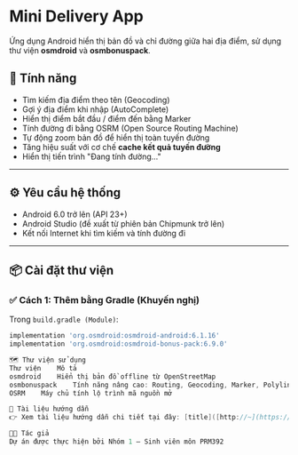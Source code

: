 # Mini Delivery App
Ứng dụng Android hiển thị bản đồ và chỉ đường giữa hai địa điểm, sử dụng thư viện **osmdroid** và **osmbonuspack**.


## 🧩 Tính năng

- Tìm kiếm địa điểm theo tên (Geocoding)
- Gợi ý địa điểm khi nhập (AutoComplete)
- Hiển thị điểm bắt đầu / điểm đến bằng Marker
- Tính đường đi bằng OSRM (Open Source Routing Machine)
- Tự động zoom bản đồ để hiển thị toàn tuyến đường
- Tăng hiệu suất với cơ chế **cache kết quả tuyến đường**
- Hiển thị tiến trình "Đang tính đường..."

---

## ⚙️ Yêu cầu hệ thống

- Android 6.0 trở lên (API 23+)
- Android Studio (đề xuất từ phiên bản Chipmunk trở lên)
- Kết nối Internet khi tìm kiếm và tính đường đi

---

## 📦 Cài đặt thư viện

### ✅ Cách 1: Thêm bằng Gradle (Khuyến nghị)

Trong `build.gradle (Module)`:

```gradle
implementation 'org.osmdroid:osmdroid-android:6.1.16'
implementation 'org.osmdroid:osmdroid-bonus-pack:6.9.0'

🗺️ Thư viện sử dụng
Thư viện	Mô tả
osmdroid	Hiển thị bản đồ offline từ OpenStreetMap
osmbonuspack	Tính năng nâng cao: Routing, Geocoding, Marker, Polyline,...
OSRM	Máy chủ tính lộ trình mã nguồn mở

📘 Tài liệu hướng dẫn
👉 Xem tài liệu hướng dẫn chi tiết tại đây: [title]([http://~](https://www.canva.com/design/DAGp7JsbOAs/GTrvrH97kthuEDxc29xqxw/edit))

👨‍💻 Tác giả
Dự án được thực hiện bởi Nhóm 1 – Sinh viên môn PRM392

